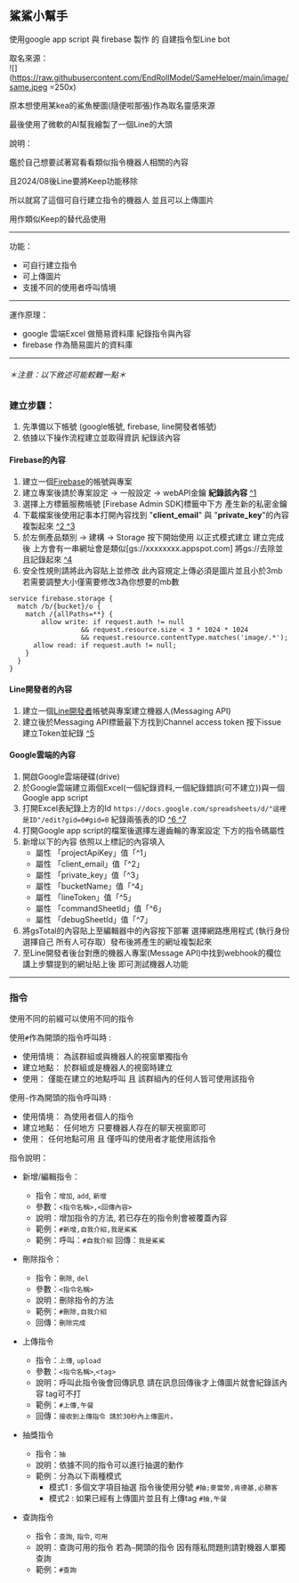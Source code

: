## 鯊鯊小幫手

使用google app script 與 firebase 製作 的 自建指令型Line bot

取名來源：   
![](https://raw.githubusercontent.com/EndRollModel/SameHelper/main/image/same.jpeg =250x)

原本想使用某kea的鯊魚梗圖(隨便啦那張)作為取名靈感來源

最後使用了微軟的AI幫我繪製了一個Line的大頭

說明：

鑑於自己想要試著寫看看類似指令機器人相關的內容

且2024/08後Line要將Keep功能移除

所以就寫了這個可自行建立指令的機器人 並且可以上傳圖片

用作類似Keep的替代品使用

-----

功能：

- 可自行建立指令
- 可上傳圖片
- 支援不同的使用者呼叫情境

-----

運作原理：

- google 雲端Excel 做簡易資料庫 紀錄指令與內容
- firebase 作為簡易圖片的資料庫

-----

###### ＊注意：以下敘述可能較難一點＊     

### 建立步驟：     
1. 先準備以下帳號 (google帳號, firebase, line開發者帳號)
2. 依據以下操作流程建立並取得資訊 紀錄該內容

#### Firebase的內容 
1. 建立一個[Firebase](https://console.firebase.google.com/)的帳號與專案
2. 建立專案後請於專案設定 -> 一般設定 -> webAPI金鑰 **紀錄該內容** [^1]()
3. 選擇上方標籤服務帳號 [Firebase Admin SDK]標籤中下方 產生新的私密金鑰 
4. 下載檔案後使用記事本打開內容找到 "**client_email**" 與 "**private_key**"的內容複製起來 [^2 ^3]()
5. 於左側產品類別 -> 建構 -> Storage 按下開始使用 以正式模式建立 建立完成後 上方會有一串網址會是類似[gs://xxxxxxxx.appspot.com]
將gs://去除並且記錄起來 [^4]()
6. 安全性規則請將此內容貼上並修改 此內容規定上傳必須是圖片並且小於3mb 若需要調整大小僅需要修改3為你想要的mb數
```
service firebase.storage {
  match /b/{bucket}/o {
    match /{allPaths=**} {
    	allow write: if request.auth != null
      			  && request.resource.size < 3 * 1024 * 1024
                  && request.resource.contentType.matches('image/.*');
      allow read: if request.auth != null;
    }
  }
}
```

#### Line開發者的內容
1. 建立一個[Line開發者](https://developers.line.biz/console/)帳號與專案建立機器人(Messaging API)
2. 建立後於Messaging API標籤最下方找到Channel access token 按下issue 建立Token並紀錄 [^5]()

#### Google雲端的內容
1. 開啟Google雲端硬碟(drive)
2. 於Google雲端建立兩個Excel(一個紀錄資料,一個紀錄錯誤(可不建立))與一個Google app script
3. 打開Excel表紀錄上方的Id ```https://docs.google.com/spreadsheets/d/"這裡是ID"/edit?gid=0#gid=0``` 紀錄兩張表的ID [^6 ^7]()
3. 打開Google app script的檔案後選擇左邊齒輪的專案設定 下方的指令碼屬性
4. 新增以下的內容 依照以上標記的內容填入
   - 屬性 「projectApiKey」值「^1」
   - 屬性 「client_email」值「^2」
   - 屬性 「private_key」值「^3」
   - 屬性 「bucketName」值「^4」
   - 屬性 「lineToken」值「^5」
   - 屬性 「commandSheetId」值「^6」
   - 屬性 「debugSheetId」值「^7」
5. 將gsTotal的內容貼上至編輯器中的內容按下部署 選擇網路應用程式 (執行身份選擇自己 所有人可存取）發布後將產生的網址複製起來 
6. 至Line開發者後台對應的機器人專案(Message API)中找到webhook的欄位 講上步驟提到的網址貼上後 即可測試機器人功能

---
### 指令
使用不同的前綴可以使用不同的指令    

使用`#`作為開頭的指令呼叫時 : 
   - 使用情境： 為該群組或與機器人的視窗單獨指令 
   - 建立地點： 於群組或是機器人的視窗時建立
   - 使用： 僅能在建立的地點呼叫 且 該群組內的任何人皆可使用該指令

使用`~`作為開頭的指令呼叫時 : 
   -  使用情境： 為使用者個人的指令
   -  建立地點： 任何地方 只要機器人存在的聊天視窗即可
   -  使用： 任何地點可用 且 僅呼叫的使用者才能使用該指令

指令說明：

- 新增/編輯指令：
  - 指令：`增加`, `add`, `新增`
  - 參數：`<指令名稱>,<回傳內容>`
  - 說明：增加指令的方法, 若已存在的指令則會被覆蓋內容
  - 範例：`#新增,自我介紹,我是鯊鯊`
  - 範例：呼叫：`#自我介紹` 回傳：`我是鯊鯊`


- 刪除指令：
   - 指令：`刪除`, `del`
   - 參數：`<指令名稱>`
   - 說明：刪除指令的方法
   - 範例：`#刪除,自我介紹`
   - 回傳：`刪除完成`


- 上傳指令
   - 指令：`上傳`, `upload`
   - 參數：`<指令名稱>`,`<tag>`
   - 說明：呼叫此指令後會回傳訊息 請在訊息回傳後才上傳圖片就會紀錄該內容 tag可不打
   - 範例：`#上傳,午餐`
   - 回傳：`接收到上傳指令 請於30秒內上傳圖片。`


- 抽獎指令
   - 指令：`抽`
   - 說明：依據不同的指令可以進行抽選的動作
   - 範例：分為以下兩種模式
      - 模式1 : 多個文字項目抽選 指令後使用分號 `#抽;麥當勞,肯德基,必勝客`
      - 模式2 : 如果已經有上傳圖片並且有上傳tag `#抽,午餐`

     
- 查詢指令
  - 指令：`查詢`, `指令`, `可用`
  - 說明：查詢可用的指令 若為`~`開頭的指令 因有隱私問題則請對機器人單獨查詢
  - 範例：`#查詢`
